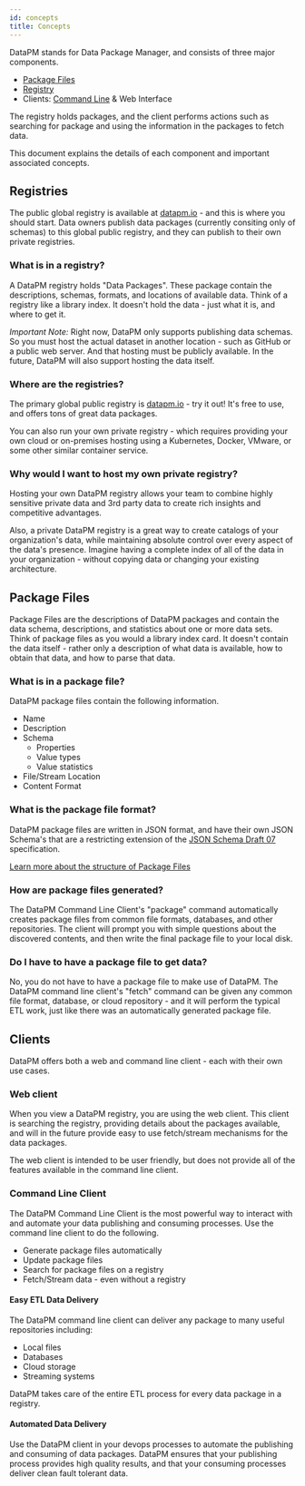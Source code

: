 ```yaml
---
id: concepts
title: Concepts
---
```


DataPM stands for Data Package Manager, and consists of three major components.

-   [Package Files](package-files.md)
-   [Registry](registry.md)
-   Clients: [Command Line](command-line-client.md) & Web Interface

The registry holds packages, and the client performs actions such as searching for package and using the information in the packages to fetch data.

This document explains the details of each component and important associated concepts.

## Registries

The public global registry is available at [datapm.io](https://datapm.io) - and this is where you should start. Data owners publish data packages (currently consiting only of schemas) to this global public registry, and they can publish to their own private registries.

### What is in a registry?

A DataPM registry holds "Data Packages". These package contain the descriptions, schemas, formats, and locations of available data. Think of a registry like a library index. It doesn't hold the data - just what it is, and where to get it.

_Important Note:_ Right now, DataPM only supports publishing data schemas. So you must host the actual dataset in another location - such as GitHub or a public web server. And that hosting must be publicly available. In the future, DataPM will also support hosting the data itself.

### Where are the registries?

The primary global public registry is [datapm.io](https://datapm.io) - try it out! It's free to use, and offers tons of great data packages.

You can also run your own private registry - which requires providing your own cloud or on-premises hosting using a Kubernetes, Docker, VMware, or some other similar container service.

### Why would I want to host my own private registry?

Hosting your own DataPM registry allows your team to combine highly sensitive private data and 3rd party data to create rich insights and competitive advantages.

Also, a private DataPM registry is a great way to create catalogs of your organization's data, while maintaining absolute control over every aspect of the data's presence. Imagine having a complete index of all of the data in your organization - without copying data or changing your existing architecture.

## Package Files

Package Files are the descriptions of DataPM packages and contain the data schema, descriptions, and statistics about one or more data sets. Think of package files as you would a library index card. It doesn't contain the data itself - rather only a description of what data is available, how to obtain that data, and how to parse that data.

### What is in a package file?

DataPM package files contain the following information.

-   Name
-   Description
-   Schema
    -   Properties
    -   Value types
    -   Value statistics
-   File/Stream Location
-   Content Format

### What is the package file format?

DataPM package files are written in JSON format, and have their own JSON Schema's that are a restricting extension of the [JSON Schema Draft 07]() specification.

[Learn more about the structure of Package Files](package-files.md)

### How are package files generated?

The DataPM Command Line Client's "package" command automatically creates package files from common file formats, databases, and other repositories. The client will prompt you with simple questions about the discovered contents, and then write the final package file to your local disk.

### Do I have to have a package file to get data?

No, you do not have to have a package file to make use of DataPM. The DataPM command line client's "fetch" command can be given any common file format, database, or cloud repository - and it will perform the typical ETL work, just like there was an automatically generated package file.

## Clients

DataPM offers both a web and command line client - each with their own use cases.

### Web client

When you view a DataPM registry, you are using the web client. This client is searching the registry, providing details about the packages available, and will in the future provide easy to use fetch/stream mechanisms for the data packages.

The web client is intended to be user friendly, but does not provide all of the features available in the command line client.

### Command Line Client

The DataPM Command Line Client is the most powerful way to interact with and automate your data publishing and consuming processes. Use the command line client to do the following.

-   Generate package files automatically
-   Update package files
-   Search for package files on a registry
-   Fetch/Stream data - even without a registry

#### Easy ETL Data Delivery

The DataPM command line client can deliver any package to many useful repositories including:

-   Local files
-   Databases
-   Cloud storage
-   Streaming systems

DataPM takes care of the entire ETL process for every data package in a registry.

#### Automated Data Delivery

Use the DataPM client in your devops processes to automate the publishing and consuming of data packages. DataPM ensures that your publishing process provides high quality results, and that your consuming processes deliver clean fault tolerant data.
